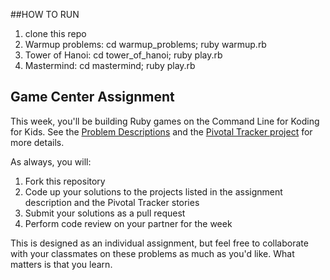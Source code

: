 ##HOW TO RUN
1. clone this repo
2. Warmup problems: cd warmup_problems; ruby warmup.rb
3. Tower of Hanoi: cd tower_of_hanoi; ruby play.rb
4. Mastermind: cd mastermind; ruby play.rb


## Game Center Assignment

This week, you'll be building Ruby games on the Command Line for Koding for Kids.  See the [Problem Descriptions](http://vikingcodeschool.com/week-2-ruby/ramping-up-with-oop) and the [Pivotal Tracker project](https://www.pivotaltracker.com/n/projects/1158262) for more details.

As always, you will:

1. Fork this repository
2. Code up your solutions to the projects listed in the assignment description and the Pivotal Tracker stories
3. Submit your solutions as a pull request
4. Perform code review on your partner for the week

This is designed as an individual assignment, but feel free to collaborate with your classmates on these problems as much as you'd like.  What matters is that you learn.
